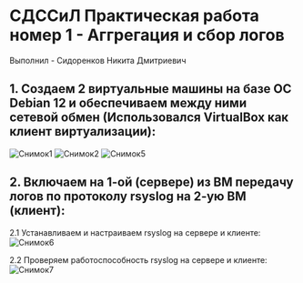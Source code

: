 
# СДССиЛ Практическая работа номер 1 - Аггрегация и сбор логов
Выполнил - Сидоренков Никита Дмитриевич

## 1. Создаем 2 виртуальные машины на базе ОС Debian 12 и обеспечиваем между ними сетевой обмен (Использовался VirtualBox как клиент виртуализации):
![Снимок1](https://github.com/user-attachments/assets/c455fdce-aeba-49ea-b08f-0c2064a58f4d)
![Снимок2](https://github.com/user-attachments/assets/0bbcc58d-1725-4fa0-aeb6-cd8fd968b941)
![Снимок5](https://github.com/user-attachments/assets/4f42d872-91e4-49bd-8fc6-a5bcb1692400)

## 2. Включаем на 1-ой (сервере) из ВМ передачу логов по протоколу rsyslog на 2-ую ВМ (клиент):
2.1 Устанавливаем и настраиваем rsyslog на сервере и клиенте:
![Снимок6](https://github.com/user-attachments/assets/f9a1e4ae-52ad-446b-aab2-a8ce106bf5b4)

2.2 Проверяем работоспособность rsyslog на сервере и клиенте:
![Снимок7](https://github.com/user-attachments/assets/a53cac47-e617-46e3-a859-c41c3eaba559)
